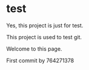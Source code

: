 # test

Yes, this project is just for test.

This project is used to test git.

Welcome to this page.

First commit by 764271378
